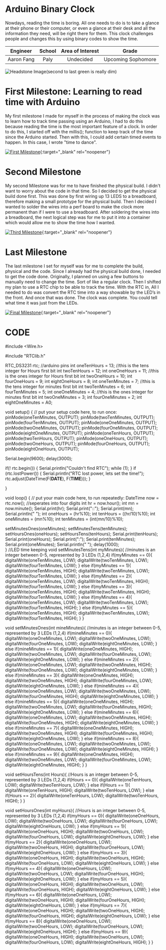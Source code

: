 # Arduino Binary Clock
Nowdays, reading the time is boring. All one needs to do is to take a glance at their phone or their computer, or even a glance at their desk and all the information they need, will be right there for them. This clock challenges people and changes this by using binary codes to show the time.  

| **Engineer** | **School** | **Area of Interest** | **Grade** |
|:--:|:--:|:--:|:--:|
| Aaron Fang | Paly | Undecided | Upcoming Sophomore 

![Headstone Image](https://cdn.discordapp.com/attachments/799773888032014406/857099616511328276/IMG_0419.jpg)(second to last green is really dim)
  
# First Milestone: Learning to read time with Arduino 
My first milestone I made for myself in the process of making the clock was to learn how to track time passing using an Arduino, I had to do this because reading the time is the most important feature of a clock. In order to do this, I started off with the millis(); function to keep track of the time since the Arduino started. Then with this, I could add certain timed events to happen. In this case, I wrote "time to dance".

[![First Milestone](https://cdn.discordapp.com/attachments/799773888032014406/858075178101768232/Screen_Shot_2021-06-25_at_1.01.29_PM.png)](https://youtu.be/JirGGPNNe5g&feature=emb_logo "First Milestone"){:target="_blank" rel="noopener"}

# Second Milestone
My second Milestone was for me to have finished the physical build. I didn't want to worry about the code in that time. So I decided to get the physical build done first. This was done by first wiring up 13 LEDS to a breadboard, therefore making a small prototype for the physical build. Then I decided I wanted to solder the wires into a perf board to make the clock more permanent than if I were to use a breadboard. After soldering the wires into a breadboard, the next logical step was for me to put it into a container which would allow me to show the time how I wanted. 

[![Third Milestone](https://res.cloudinary.com/marcomontalbano/image/upload/v1612574014/video_to_markdown/images/youtube--y3VAmNlER5Y-c05b58ac6eb4c4700831b2b3070cd403.jpg)](https://youtu.be/vvg8xu6B3hI){:target="_blank" rel="noopener"}
# Last Milestone
The last milestone I set for myself was for me to complete the build, physical and the code. Since I already had the physical build done, I needed to get the code done. Originally, I planned on using a few buttons to manually need to change the time. Sort of like a regular clock. Then I shifted my plan to use a RTC chip to be able to track the time. With the RTC in, All I needed to do was convert the RTC time into a way showable by the LED’s in the front. And once that was done. The clock was complete. You could tell what time it was just from the LEDs. 



[![Final Milestone](https://res.cloudinary.com/marcomontalbano/image/upload/v1612574117/video_to_markdown/images/youtube--CaCazFBhYKs-c05b58ac6eb4c4700831b2b3070cd403.jpg)](https://www.youtube.com/watch?v=CaCazFBhYKs "First Milestone"){:target="_blank" rel="noopener"}

# CODE
#include <Wire.h>

#include "RTClib.h"

RTC_DS3231 rtc;
 //arduino pins
int oneTenHours = 13; //this is the tens integer for Hours first bit
int twoTenHours = 12;
int oneOneHours = 11; //this is the ones integer for Hours first bit
int twoOneHours = 10;
int fourOneHours = 9;
int eightOneHours = 8;
int oneTenMinutes = 7; //this is the tens integer for minutes first bit
int twoTenMinutes = 6;
int fourTenMinutes = 5;
int oneOneMinutes = 4; //this is the ones integer for minutes first bit
int twoOneMinutes = 3;
int fourOneMinutes = 2;
int eightOneMinutes = A0;

void setup() {
  // put your setup code here, to run once:
  pinMode(oneTenMinutes, OUTPUT);
  pinMode(twoTenMinutes, OUTPUT);
  pinMode(fourTenMinutes, OUTPUT);
  pinMode(oneOneMinutes, OUTPUT);
  pinMode(twoOneMinutes, OUTPUT);
  pinMode(fourOneMinutes, OUTPUT);
  pinMode(eightOneMinutes, OUTPUT);
  pinMode(oneTenHours, OUTPUT);
  pinMode(twoTenHours, OUTPUT);
  pinMode(oneOneHours, OUTPUT);
  pinMode(twoOneHours, OUTPUT);
  pinMode(fourOneHours, OUTPUT);
  pinMode(eightOneHours, OUTPUT);
  
  Serial.begin(9600);
  delay(3000);

  if(! rtc.begin()) {
    Serial.println("Couldn't find RTC");
    while (1);
  }
  if (rtc.lostPower()) {
    Serial.println("RTC lost power, lets set the time!");
    rtc.adjust(DateTime(F(__DATE__), F(__TIME__)));
  }
  
}

void loop() {
  // put your main code here, to run repeatedly:
  DateTime now = rtc.now();
  //seperates into four digits
  int hr = now.hour();
  int mn = now.minute();
  Serial.print(hr);
  Serial.print("::");
  Serial.print(mn);
  Serial.println(" ");
  int oneHours = (hr%10);
  int tenHours = ((hr/10)%10);
  int oneMinutes = (mn%10);
  int tenMinutes = (int(mn/10)%10);

  setMinutesOnes(oneMinutes);
  setMinutesTens(tenMinutes);
  setHoursOnes(oneHours);
  setHoursTens(tenHours);
  Serial.print(tenHours);
  Serial.print(oneHours);
  Serial.print(":");
  Serial.print(tenMinutes);
  Serial.print(oneMinutes);
  Serial.println(" ");
  delay(1000);  
}
//LED time keeping
void setMinutesTens(int myMinutes){ //minutes is an integer between 0-5, represented by 3 LEDs (1,2,4)
  if(myMinutes == 0){
    digitalWrite(oneTenMinutes, LOW);
    digitalWrite(twoTenMinutes, LOW);
    digitalWrite(fourTenMinutes, LOW);
  }
  else if(myMinutes == 1){
    digitalWrite(oneTenMinutes, HIGH);
    digitalWrite(twoTenMinutes, LOW);
    digitalWrite(fourTenMinutes, LOW);
  }
  else if(myMinutes == 2){
    digitalWrite(oneTenMinutes, LOW);
    digitalWrite(twoTenMinutes, HIGH);
    digitalWrite(fourTenMinutes, LOW);
  }
  else if(myMinutes == 3){
    digitalWrite(oneTenMinutes, HIGH);
    digitalWrite(twoTenMinutes, HIGH);
    digitalWrite(fourTenMinutes, LOW);
  }
  else if(myMinutes == 4){
    digitalWrite(oneTenMinutes, LOW);
    digitalWrite(twoTenMinutes, LOW);
    digitalWrite(fourTenMinutes, HIGH);
  }
  else if(myMinutes == 5){
    digitalWrite(oneTenMinutes, HIGH);
    digitalWrite(twoTenMinutes, LOW);
    digitalWrite(fourTenMinutes, HIGH);
  }
}

void setMinutesOnes(int mineMinutes){ //minutes is an integer between 0-5, represented by 3 LEDs (1,2,4)
  if(mineMinutes == 0){
    digitalWrite(oneOneMinutes, LOW);
    digitalWrite(twoOneMinutes, LOW);
    digitalWrite(fourOneMinutes, LOW);
    digitalWrite(eightOneMinutes, LOW);
  }
  else if(mineMinutes == 1){
    digitalWrite(oneOneMinutes, HIGH);
    digitalWrite(twoOneMinutes, LOW);
    digitalWrite(fourOneMinutes, LOW);
    digitalWrite(eightOneMinutes, LOW);
  }
  else if(mineMinutes == 2){
    digitalWrite(oneOneMinutes, LOW);
    digitalWrite(twoOneMinutes, HIGH);
    digitalWrite(fourOneMinutes, LOW);
    digitalWrite(eightOneMinutes, LOW);
  }
  else if(mineMinutes == 3){
    digitalWrite(oneOneMinutes, HIGH);
    digitalWrite(twoOneMinutes, HIGH);
    digitalWrite(fourOneMinutes, LOW);
    digitalWrite(eightOneMinutes, LOW);
  }
  else if(mineMinutes == 4){
    digitalWrite(oneOneMinutes, LOW);
    digitalWrite(twoOneMinutes, LOW);
    digitalWrite(fourOneMinutes, HIGH);
    digitalWrite(eightOneMinutes, LOW);
  }
  else if(mineMinutes == 5){
    digitalWrite(oneOneMinutes, HIGH);
    digitalWrite(twoOneMinutes, LOW);
    digitalWrite(fourOneMinutes, HIGH);
    digitalWrite(eightOneMinutes, LOW);
  }
  else if(mineMinutes == 6){
    digitalWrite(oneOneMinutes, LOW);
    digitalWrite(twoOneMinutes, HIGH);
    digitalWrite(fourOneMinutes, HIGH);
    digitalWrite(eightOneMinutes, LOW);
  }
  else if(mineMinutes == 7){
    digitalWrite(oneOneMinutes, HIGH);
    digitalWrite(twoOneMinutes, HIGH);
    digitalWrite(fourOneMinutes, HIGH);
    digitalWrite(eightOneMinutes, LOW);
  }
  else if(mineMinutes == 8){
    digitalWrite(oneOneMinutes, LOW);
    digitalWrite(twoOneMinutes, LOW);
    digitalWrite(fourOneMinutes, LOW);
    digitalWrite(eightOneMinutes, HIGH);
  }
  else if(mineMinutes == 9){
    digitalWrite(oneOneMinutes, HIGH);
    digitalWrite(twoOneMinutes, LOW);
    digitalWrite(fourOneMinutes, LOW);
    digitalWrite(eightOneMinutes, HIGH);
  }
}

void setHoursTens(int Hours){ //Hours is an integer between 0-5, represented by 3 LEDs (1,2,4)
  if(Hours == 0){
    digitalWrite(oneTenHours, LOW);
    digitalWrite(twoTenHours, LOW);
  }
  else if(Hours == 1){
    digitalWrite(oneTenHours, HIGH);
    digitalWrite(twoTenHours, LOW);
  }
  else if(Hours == 2){
    digitalWrite(oneTenHours, LOW);
    digitalWrite(twoTenHours, HIGH);
  }
}

void setHoursOnes(int myHours){ //Hours is an integer between 0-5, represented by 3 LEDs (1,2,4)
  if(myHours == 0){
    digitalWrite(oneOneHours, LOW);
    digitalWrite(twoOneHours, LOW);
    digitalWrite(fourOneHours, LOW);
    digitalWrite(eightOneHours, LOW);
  }
  else if(myHours == 1){
    digitalWrite(oneOneHours, HIGH);
    digitalWrite(twoOneHours, LOW);
    digitalWrite(fourOneHours, LOW);
    digitalWrite(eightOneHours, LOW);
  }
  else if(myHours == 2){
    digitalWrite(oneOneHours, LOW);
    digitalWrite(twoOneHours, HIGH);
    digitalWrite(fourOneHours, LOW);
    digitalWrite(eightOneHours, LOW);
  }
  else if(myHours == 3){
    digitalWrite(oneOneHours, HIGH);
    digitalWrite(twoOneHours, HIGH);
    digitalWrite(fourOneHours, LOW);
    digitalWrite(eightOneHours, LOW);
  }
  else if(myHours == 4){
    digitalWrite(oneOneHours, LOW);
    digitalWrite(twoOneHours, LOW);
    digitalWrite(fourOneHours, HIGH);
    digitalWrite(eightOneHours, LOW);
  }
  else if(myHours == 5){
    digitalWrite(oneOneHours, HIGH);
    digitalWrite(twoOneHours, LOW);
    digitalWrite(fourOneHours, HIGH);
    digitalWrite(eightOneHours, LOW);
  }
  else if(myHours == 6){
    digitalWrite(oneOneHours, LOW);
    digitalWrite(twoOneHours, HIGH);
    digitalWrite(fourOneHours, HIGH);
    digitalWrite(eightOneHours, LOW);
  }
  else if(myHours == 7){
    digitalWrite(oneOneHours, HIGH);
    digitalWrite(twoOneHours, HIGH);
    digitalWrite(fourOneHours, HIGH);
    digitalWrite(eightOneHours, LOW);
  }
  else if(myHours == 8){
    digitalWrite(oneOneHours, LOW);
    digitalWrite(twoOneHours, LOW);
    digitalWrite(fourOneHours, LOW);
    digitalWrite(eightOneHours, HIGH);
  }
  else if(myHours == 9){
    digitalWrite(oneOneHours, HIGH);
    digitalWrite(twoOneHours, LOW);
    digitalWrite(fourOneHours, LOW);
    digitalWrite(eightOneHours, HIGH);
  }
}
